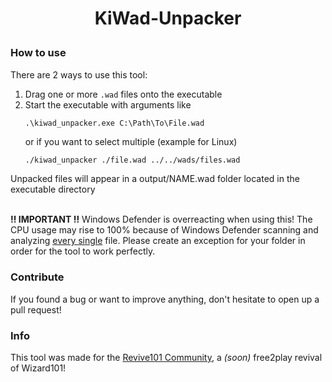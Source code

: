 <h1>
  <p align="center">
  KiWad-Unpacker
  </p>
</h1>

### How to use
There are 2 ways to use this tool:
1. Drag one or more `.wad` files onto the executable
2. Start the executable with arguments like
   ```shell
   .\kiwad_unpacker.exe C:\Path\To\File.wad
   ```
   or if you want to select multiple (example for Linux)
   ```sh
   ./kiwad_unpacker ./file.wad ../../wads/files.wad
   ```
Unpacked files will appear in a output/NAME.wad folder located in the executable directory
<br>
<br>

**‼ IMPORTANT ‼** Windows Defender is overreacting when using this! The CPU usage may rise to 100% because of Windows Defender scanning and analyzing <u>every single</u> file. Please create an exception for your folder in order for the tool to work perfectly.

### Contribute
If you found a bug or want to improve anything, don't hesitate to open up a pull request!

### Info
This tool was made for the [Revive101 Community](https://discord.gg/sMFgyNRDDM), a *(soon)* free2play revival of Wizard101!

